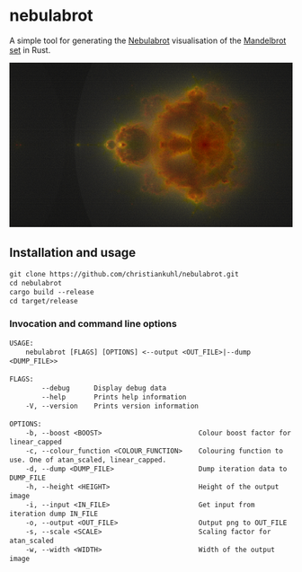 # nebulabrot

A simple tool for generating the [Nebulabrot](https://en.wikipedia.org/wiki/Buddhabrot) visualisation of the [Mandelbrot set](https://en.wikipedia.org/wiki/Mandelbrot_set) in Rust.

![Nebulabrot visualisation](https://github.com/christiankuhl/nebulabrot/raw/master/nebulabrot.png "nebulabrot")

## Installation and usage

```
git clone https://github.com/christiankuhl/nebulabrot.git
cd nebulabrot
cargo build --release
cd target/release
```

### Invocation and command line options

```
USAGE:
    nebulabrot [FLAGS] [OPTIONS] <--output <OUT_FILE>|--dump <DUMP_FILE>>

FLAGS:
        --debug      Display debug data
        --help       Prints help information
    -V, --version    Prints version information

OPTIONS:
    -b, --boost <BOOST>                        Colour boost factor for linear_capped
    -c, --colour_function <COLOUR_FUNCTION>    Colouring function to use. One of atan_scaled, linear_capped.
    -d, --dump <DUMP_FILE>                     Dump iteration data to DUMP_FILE
    -h, --height <HEIGHT>                      Height of the output image
    -i, --input <IN_FILE>                      Get input from iteration dump IN_FILE
    -o, --output <OUT_FILE>                    Output png to OUT_FILE
    -s, --scale <SCALE>                        Scaling factor for atan_scaled
    -w, --width <WIDTH>                        Width of the output image
```
